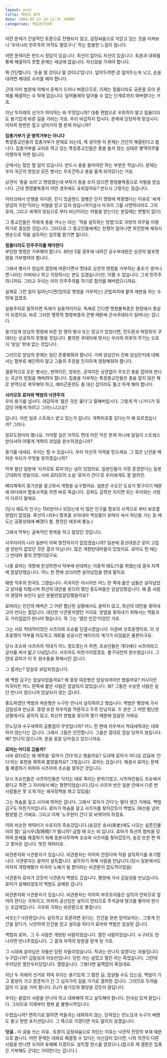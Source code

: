 ```yaml
---
layout: post
title: 백범과 료마
date: 2004-05-23 18:12:15 +0900
categories: 깨달음의대화
---
```

이런 문제가 건설적인 토론으로 진행되지 않고, 감정싸움으로 치닫고 있는 것을 지켜보니 ‘우리나라 민주주의 아직도 멀었구나’ 하는 씁쓸한 느낌이 듭니다.    
  
어떤 문제이든 반드시 정답이 있습니다. 최선이 없어도 차선이 있습니다. 토론과 대화를 통해 해결하지 못할 문제는 세상에 없습니다. 자신감을 가져야 합니다.    
  
뭐 간단합니다. ‘손을 댈 것이냐 말 것이냐’입니다. 덮어두려면 걍 덮어두는게 낫고, 손을 대려면 제대로 수리를 해야 합니다.    
  
근데 이미 법원에 의해서 문제가 드러나 버렸으므로, 이제는 힘들더라도 공론을 모아 문제를 해결하는 수 밖에 없습니다. 덮어둘래야 덮어둘 수 없는 단계로까지 와버렸다는 거죠.    
  
지난 두차례의 선거가 의미하는 바 무엇입니까? 대충 편법으로 우회하지 말고 힘들더라도 용기있게 바른 길을 가라는 거죠. 우리 비겁하지 맙시다. 문제에 당당하게 맞섭시다. 어차피 한번은 짚고 넘어가야 할 문제 아닙니까?    
  
**집총거부가 곧 병역거부는 아니다**   
특정종교인들의 집총거부가 문제로 되는데, 제 생각엔 이 문제는 간단히 해결된다고 봅니다. 집총거부를 교리로 하고 있는 특정종교인들은 총을 들지 않는 상태로 병역의무를 이행하게 하면 됩니다.    
  
군에서는 많은 할 일이 있습니다. 반드시 총을 들어야만 하는 부분은 작습니다. 문제는 우리 국군의 방침상 모든 병사는 무조건하고 총을 들게 되어있다는 거죠.    
  
상관이 ‘총을 쏘라’고 명령했는데 부하가 총을 쏘지 않으면 명령불복종으로 처벌을 받습니다. 근데 명령불복종이 어떤 경우에도 유죄일까요? 반드시 그렇지는 않습니다. 
  
  
이라크에서 만행을 저지른, 린디 잉글랜드 일병은 단지 명령에 복종했다는 이유로 ‘세계 양심의 지탄’이라는 처벌을 받고 있지 않습니까?(설사 미국이 그를 사면하더라도 그의 유죄, 그리고 세계의 양심으로 부터 비난이라는 처벌을 받는다는 본질에는 변함이 없다)    
  
그 종교인들은 적에게 총을 겨누는 대신, ‘적을 설득하는 방법’으로 국방의 의무를 이행하기로 결심한 것입니다. 그러므로 그 종교인들에게는 전쟁이 일어나면 최전방에 세워서 맨손으로 적을 설득하는 임무를 맡기면 됩니다.    
  
**힘들더라도 민주주의를 해야한다**   
부당한 명령은 거부해야 합니다. 80년 5월 광주에 내려간 공수부대원은 상관의 발포명령을 거부했어야 합니다.    
  
그래서 병사가 양심의 결정에 따른다면서 멋대로 상관의 명령을 거부하는 풍조가 생겨나면 나라는 어찌되나 하고 걱정하시는 분도 있겠습니다만, 어쩔 수 없습니다. 그게 민주주의니까요. 그리고 우리는 이미 민주주의를 하기로 합의를 해버렸으니까요.    
  
실제로 그런 일이 일어난다면(임의로 명령을 거부하는) 군법회의에 붙여 재판을 하는 수 밖에 없겠죠.    
  
실용주의로 말하자면 독재가 실용적이지요. 독재로 간다면 명령불복종은 현장에서 총살이 되겠지요. 바로 그러한 맹목적 명령복종의 관행 때문에 군사쿠데타가 일어나는 겁니다.    
  
용기있게 양심의 명령에 따른 한 명의 병사 또는 장교가 있었다면, 전두환과 박정희의 쿠데타는 성공하지 못했을 것입니다. 불의한 쿠데타에 맞서는 우리의 최후의 무기는 오로지 ‘양심’ 밖에 없는 것입니다.    
  
그러므로 양심의 문제는 일단 존중해줘야 합니다. 가짜 양심인지 진짜 양심인지에 대해서는 함부로 예단하지 말고 그들의 주장을 진지하게 경청해줘야 합니다.    
  
결론적으로 모든 병사는, 현역이든, 방위든, 공익이든 상관없이 무조건 총을 잡아야 한다는 국군의 방침을 깨버려야 합니다. 집총을 거부하는 특정종교인들은 총을 잡지 않은 채로 현역으로 복무해야 하고, 예비군훈련도 총 대신 삽이라도 들고 하게 해야 합니다.    
  
**사카모토 료마와 백범의 낙관주의**   
우리 용기를 냅시다. 과감하게 ‘옳은 것은 옳다’고 말해버립시다. 그렇게 막 나가다가 뒷감당 어떻게 하려고 그러느냐고요?    
  
압니다. 이런 일로 스트레스 받고 있는거 압니다. 개혁피로증 있다는거 왜 모르겠습니까? 그러나.    
  
일모도원이라 했나요. 가야할 길은 아직도 먼데 이런 작은 문제 하나에 일일이 스트레스 받아서야 어떻게 개혁의 과업을 완수하겠습니까?    
  
용기를 내세요. 우리는 할 수 있습니다. 우리 자신의 저력을 믿으세요. 그 많은 난관을 헤쳐온 우리가 무엇을 못하겠습니까?    
  
막부 말년 일본에 ‘사카모토 료마’라는 넘이 있었어요. 일본인들이 가장 존경한다는 일본 근대화의 영웅이죠. 시바 료타로의 소설 ‘료마가 간다’로 우리에게도 잘 알려진. 
  
  
페리제독이 증기선을 끌고와서 개항을 요구했어요. 일본은 수도인 도꾜가 항구이기 때문에 바다에서 함포사격을 하면 바로 죽습니다. 강화도 길목만 지키면 되는 우리와는 사정이 다르다 말에요.    
  
(당시 에도의 인구는 150만이나 되었는데 이 많은 인구를 함포의 사격으로 부터 보호할 방법이 없었음. 흑선이 나타나 함포를 쏘아대자 백성들이 보따리 싸서 피난을 가는 등 에도는 공황상태에 빠졌다 함. 항전은 애초에 불능.)    
  
그래서 막부는 굴욕적인 항복을 하고 말았던 것입니다.    
  
사무라이의 나라 일본이 어찌 항전의지가 없었겠습니까? 일본에 흥선대원군 같이 고집 센 양반이 없었던 것은 결코 아닙니다. 많은 개항반대파들이 있었지요. 료마도 한 때는 그 반대파 중의 한명이었구요.    
  
나중 료마는 개항에 찬성하면서 막부에 반대하는 이중적 태도(?)를 취했는데 결국 자객에 암살당했습니다. 어느 한 편에 섰더라면 살아남았을 텐데 말이죠.    
  
해방 직후의 한국도 그랬습니다. 미국이든 러시아든 어느 한 쪽에 붙은 넘들은 살아남았고 양자를 타협시켜 최선의 대안을 찾으려 했던 중도파들은 암살당했습니다. 왜 좀 사람이 괜찮아 보인다 싶은 분들만암살당했을까요?    
  
료마라는 인간의 매력은 그 어떤 험난한 상황에서도 굴하지 않고, 최선의 대안을 찾아내고야 만다는 점입니다. 대단한 낙관론자였던 거지요. 방법을 찾아내기 위해서는 적들과도 거리낌없이 만나야 했습니다. 즉 그는 '열린 인간'이었던 거죠.    
  
그는 서로 적대적이었던 사츠마와 조슈를 단결시켰습니다. 이른바 삿쵸동맹이죠. 이 삿쵸동맹이 막부를 타도하고 개화를 성공시킨 메이지의 계기가 되었음은 물론이구요.    
  
당시 조슈와 사츠마의 적대가 어느 정도였는가 하면, 조슈인들은 게다에다 사츠마라고 글자를 써서 밟고 다녔답니다. 사츠마도 마찬가지였겠죠. 불구대천의 원수였습니다. 그런데 료마가 이 두 원수들을 화해시킨 겁니다.    
  
그 결과는? 암살로 보답되었습니다.    
  
왜 백범 김구는 암살되었을까요? 왜 몽양 여운형은 암살되어야만 했을까요? 러시아든 미국이든 어느 한쪽에 붙은 사람은 암살되지 않았습니다. 왜? 그들은 수상한 사람은 일단 만나지 않으니까 암살되지 않는 겁니다.    
  
중도파였던 백범과 여운형은 누구든 만나서 설득하려고 했습니다. 백범은 평양에 가서 김일성과 만났죠. 몽양 또한 좌우익을 막론하고 두루 만났지요. 두 분은 그 어떤 험난한 상황에서도 굴하지 않고, 최선의 방법을 찾으려 했기 때문에 암살된 거에요.    
  
민노당과 수구세력의 공통점이 무엇입니까? 어느 한 편에 치우쳐서 적대세력과는 대화하지 않는다는 겁니다. 그래서 그들은 안전합니다. 그들은 절대로 암살 당하지 않습니다. 왜? 만나지 않으니까. 문을 꽁꽁 닫아걸고 있으니까요.    
  
**료마는 어디로 갔을까?**   
시바 료타로는 왜 제목을 ‘료마가 간다’라고 했을까요? 도대체 료마가 어디로 갔길래 ‘간다’라는 표현을 제목에 붙였을까요? 그렇습니다. 료마는 갔습니다. 해결사 료마는 문제를 해결하기 위하여 사츠마와 조슈를 찾아간 것입니다.    
  
당시 조슈인들은 사츠마인들은 닥치는 대로 죽이는 분위기였고, 사츠마인들도 조슈에서 왔다고 하면 그 자리에서 베는 형편이었습니다.(당시 사츠마 번은 일본 안에서 다른 번 사람들은 못 오게 하는 쇄국정책을 펴고 있었음)    
  
그는 목숨을 걸고 사지에 뛰어든 겁니다. 그래서 ‘료마가 간다’는 말이 생긴 거에요. 백범 김구도 마찬가지입니다. 료마가 목숨을 걸고 사츠마를 찾아갔듯이 백범도 38선을 넘어 평양엘 간 거에요. 그리고 이제 '노무현이 간다'로 바뀌어야 하겠죠.    
  
이와 비슷한 캐릭터가 수호지의 흑송강입니다.(송강은 송사(宋史)에도 나오는 실존인물이라 함) ‘급시우(及時雨)’가 뭡니까? 급할 때 오는 비 입니다. 료마가 흑선의 협박을 당하여 문제를 해결하기 위해 동분서주하며 조슈와 사츠마를 찾아갔듯이, 송강 또한 짠 하고 찾아온 겁니다. 멋진 캐릭터죠.    
  
비관론자와 낙관론자가 있습니다. 비관론자는 어차피 안된다며 적을 설득하기를 포기합니다. 낙관론자는 끝까지 설득합니다. 설득하기 위해 사람을 만납니다.(당시 일본에서도 어차피 개항해봤자 미국의 노예가 될 뿐이라는 비관론이 압도적이었음)    
  
낙관론자 료마가 갔듯이 낙관론자 백범도 갔습니다. 평양에 가서 김일성을 만났습니다. 료마가 살해되었듯이 백범도 살해된 겁니다.    
  
비관론자와 낙관론자가 있습니다. 비관론자는 어차피 부르조아들은 설득이 안되므로 엎어야 한다는 극좌이고, 어차피 공산당은 설득이 안되므로 주석궁에 탱크를 몰아야 한다는 조갑제입니다. 극우와 극좌는 비관론으로 통합니다. 
  
  
서프는? 낙관론입니다. 설득하고 토론하면 된다는. 인간을 한번 믿어보자는.. 그렇게 인간을 믿다가, 낙관하여 인간을 믿고 설득을 하다가 료마와 백범은 암살된 겁니다.    
  
백범과 료마.. 그 두 사람은 개방된 사람이었습니다. 열린 사람이었습니다. 누구라도 만나자면 만나주었습니다. 그 결과 자객의 방문을 받게 된 거죠.    
  
그 시대에 살아남은 자들은 닫힌 자들이었습니다. 적과는 만나지 않겠다는 자들입니다. 누구입니까? 김일성과 이승만입니다. 닫힌 자는 살았고 열린 자는 죽었습니다. 그런데 우리당은 열린우리당입니다. 열렸습니다. 그렇다면 꼼짝없이 죽었네요.    
  
지난 두 차례의 선거로 하여 우리는 용기있게 그 험한 길, 암살될 수도 있는길, 백범이 가고 몽양이 가고 장준하가 간 그 십자가의 길을 가기로 결의한 겁니다. 그러므로 두려움 없이 이 길을 가야 합니다. DJ가 용기있게 평양을 갔듯이 말입니다.    
  
우리는 끝없이 사람을 만나야 하고 대화해야 하고 설득해야 합니다. 인내심 있게 말입니다. 그러므로 이제부터 행복 끝 불행시작입니다.    
  
두렵습니까? 편하기로 말하면 적들과는 대화하지 않는, 닫혀있는 민노당과 수구가 배짱도 좋고 편한 포지션입니다. 그 쪽으로 가겠다면 저도 말리지 않겠습니다. 
  
  
**덧글..** 이 글을 쓰는 이유.. 토론이 감정싸움으로 치단는 이유는 낙관적 전망의 부재 때문으로 봅니다. 어떤 문제든 대화로 해결할 수 있다는 자신감이 있다면, 나와 의견이 다른 사람을 만나면 오히려 유쾌해 지겠지요. 설득할 찬스를 얻었으니.(참고로 제 결론은 집총은 거부해도 군대는 가야한다는 겁니다.)